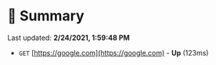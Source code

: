 # 📖 Summary
Last updated: **2/24/2021, 1:59:48 PM**

- `GET` [https://google.com](https://google.com) - **Up** (123ms)
